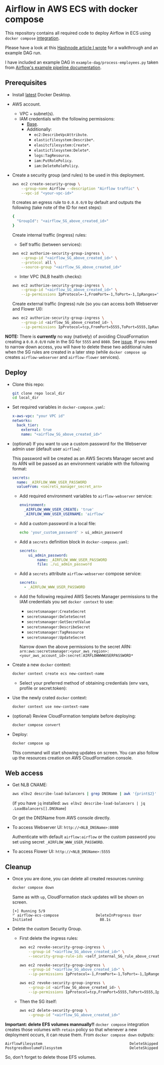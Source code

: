 # Airflow in AWS ECS with docker compose

This repository contains all required code to deploy Airflow in ECS using `docker compose` [integration](https://docs.docker.com/cloud/ecs-integration/).

Please have a look at this [Hashnode article I wrote]() for a walkthrough and an example DAG run.

I have included an example DAG in `example-dag/process-employees.py` taken from [Airflow's example pipeline documentation](https://airflow.apache.org/docs/apache-airflow/stable/tutorial/pipeline.html).

## Prerequisites
- Install [latest](https://www.docker.com/products/docker-desktop/) Docker Desktop.

- AWS account.
  - VPC + subnet(s).
  - IAM credentials with the following permissions:
    - [Base](https://docs.docker.com/cloud/ecs-integration/#requirements).
    - Additionally:
      - `ec2:DescribeVpcAttribute`.
      - `elasticfilesystem:Describe*`.
      - `elasitcfilesystem:Create*`.
      - `elasticfilesystem:Delete*`.
      - `logs:TagResource`.
      - `iam:PutRolePolicy`.
      - `iam:DeleteRolePolicy`.

- Create a security group (and rules) to be used in this deployment.
  ```bash
  aws ec2 create-security-group \
      --group-name Airflow --description "Airflow traffic" \
      --vpc-id "<your-vpc-id>"
  ```
  It creates an egress rule to `0.0.0.0/0` by default and outputs the following (take note of the ID for next steps):

  ```bash
  {
    "GroupId": "<airflow_SG_above_created_id>"
  }
  ```

  Create internal traffic (ingress) rules:
  - Self traffic (between services):
  ```bash
  aws ec2 authorize-security-group-ingress \
      --group-id "<airflow_SG_above_created_id>" \
      --protocol all \
      --source-group "<airflow_SG_above_created_id>"
  ```

  - Inter VPC (NLB health checks):
  ```bash
  aws ec2 authorize-security-group-ingress \
      --group-id "<airflow_SG_above_created_id>" \
      --ip-permissions IpProtocol=-1,FromPort=-1,ToPort=-1,IpRanges="[{CidrIp=<your_vpc_cidr>,Description='Allow VPC internal traffic'}]"
  ```
  
  Create external traffic (ingress) rule (so you can access both Webserver and Flower UI):
  ```bash
  aws ec2 authorize-security-group-ingress \
      --group-id <airflow_SG_above_created_id> \
      --ip-permissions IpProtocol=tcp,FromPort=5555,ToPort=5555,IpRanges="[{CidrIp=<your_public_CIDR>,Description='Allow Flower access'}]" IpProtocol=tcp,FromPort=8080,ToPort=8080,IpRanges="[{CidrIp=<your_public_CIDR>,Description='Allow Webserver access'}]"
  ```

**NOTE:** There is **currently** no way (natively) of avoiding CloudFormation creating a `0.0.0.0/0` rule in the SG for `5555` and `8080`. See [issue](https://github.com/docker/compose-cli/issues/1783).
If you need to narrow down access, you will have to delete these two additional rules when the SG rules are created in a later step (while `docker compose up` creates `airflow-webserver` and `airflow-flower` services).

## Deploy

- Clone this repo:
  ```bash
  git clone repo local_dir
  cd local_dir
  ```

- Set required variables in `docker-compose.yaml`:
  ```yaml
  x-aws-vpc: "your VPC id"
  networks:
    back_tier:
      external: true
      name: "<airflow_SG_above_created_id>"
  ```

- (optional) If you want to use a custom password for the Webserver admin user (default user `airflow`):

  This password will be created as an AWS Secrets Manager secret and its ARN will be passed as an environment variable with the following format:
  ```yaml
  secrets:
    name: _AIRFLOW_WWW_USER_PASSWORD
    valueFrom: <secrets_manager_secret_arn>
  ```
  - Add required environment variables to `airflow-webserver` service:
    ```yaml
    environment:
      _AIRFLOW_WWW_USER_CREATE: 'true'
      _AIRFLOW_WWW_USER_USERNAME: 'airflow'
    ```
  - Add a custom password in a local file:
    ```bash
    echo 'your_custom_password' > ui_admin_password
    ```
  - Add a `secrets` definition block in `docker-compose.yaml`:
    ```yaml
    secrets:
        ui_admin_password: 
            name: _AIRFLOW_WWW_USER_PASSWORD
            file: ./ui_admin_password
    ```
  - Add a `secrets` attribute `airflow-webserver` compose service:
    ```yaml
    secrets:
      - _AIRFLOW_WWW_USER_PASSWORD
    ```
  - Add the following required AWS Secrets Manager permissions to the IAM credentials you set `docker context` to use:
    - `secretsmanager:CreateSecret`
    - `secretsmanager:DeleteSecret`
    - `secretsmanager:GetSecretValue`
    - `secretsmanager:DescribeSecret`
    - `secretsmanager:TagResource`
    - `secretsmanager:UpdateSecret`
    
    Narrow down the above permissions to the secret ARN: `arn:aws:secretsmanager:<your_aws_region>:<your_aws_account_id>:secret:AIRFLOWWWWUSERPASSWORD*`

- Create a new `docker` context:
  ```bash
  docker context create ecs new-context-name
  ```
  - Select your preferred method of obtaining credentials (env vars, profile or secret:token):

- Use the newly crated `docker` context:
  ```bash
  docker context use new-context-name
  ```

- (optional) Review CloudFormation template before deploying:
  ```bash
  docker compose convert
  ```

- Deploy:
  ```bash
  docker compose up
  ```

  This command will start showing updates on screen. You can also follow up the resources creation on AWS CloudFormation console.

## Web access
- Get NLB CNAME:
  ```bash
  aws elbv2 describe-load-balancers | grep DNSName | awk '{print$2}' | sed -e 's|,||g'
  ```
  (if you have `jq` installed: `aws elbv2 describe-load-balancers | jq .LoadBalancers[].DNSName`)

  Or get the DNSName from AWS console directly.

- To access Webserver UI: `http://<NLB_DNSName>:8080`

  Authenticate with default `airflow:airflow` or the custom password you set using secret `_AIRFLOW_WWW_USER_PASSWORD`.

- To access Flower UI: `http://<NLB_DNSName>:5555`

## Cleanup

- Once you are done, you can delete all created resources running:
    ```bash
    docker compose down
    ```

    Same as with `up`, CloudFormation stack updates will be shown on screen.
    ```
    [+] Running 5/9
    ⠋ airflow-ecs-compose                 DeleteInProgress User Initiated                               88.1s
    ```

- Delete the custom Security Group.
  - First delete the ingress rules:
    ```bash
    aws ec2 revoke-security-group-ingress \
        --group-id "<airflow_SG_above_created_id>" \
        --security-group-rule-ids <self_internal_SG_rule_above_created_id>
    ```

    ```bash
    aws ec2 revoke-security-group-ingress \
        --group-id "<airflow_SG_above_created_id>" \
        --ip-permissions IpProtocol=-1,FromPort=-1,ToPort=-1,IpRanges="[{CidrIp=<your_vpc_cidr>,Description='Allow VPC internal traffic'}]"
    ```

    ```bash
    aws ec2 revoke-security-group-ingress \
        --group-id <airflow_SG_above_created_id> \
        --ip-permissions IpProtocol=tcp,FromPort=5555,ToPort=5555,IpRanges="[{CidrIp=<your_public_CIDR>,Description='Allow Flower access'}]" IpProtocol=tcp,FromPort=8080,ToPort=8080,IpRanges="[{CidrIp=<your_public_CIDR>,Description='Allow Webserver access'}]"
    ```
  - Then the SG itself:
    ```bash
    aws ec2 delete-security-group \
        --group-id "<airflow_SG_above_created_id>"
    ```


**Important: delete EFS volumes mannually!!**
`docker compose` integration creates those volumes with `retain` policy so that whenever a new deployment occurs, it can reuse them. From `docker compose down` outputs:

```
AirflowFilesystem                                        DeleteSkipped
PostgresdbvolumeFilesystem                               DeleteSkipped
```

So, don't forget to delete those EFS volumes.
